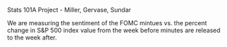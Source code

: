 Stats 101A Project - Miller, Gervase, Sundar

We are measuring the sentiment of the FOMC mintues vs. the percent change in S&P 500 index value from the week before minutes are released to the week after.
